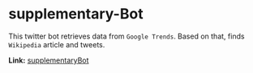 # supplementary-Bot

This twitter bot retrieves data from `Google Trends`. Based on that, finds `Wikipedia` article and tweets.

**Link:** [supplementaryBot](https://twitter.com/supplementaryB6)
